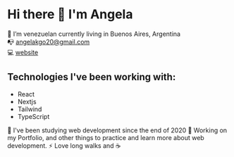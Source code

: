 # Hi there 👋 I'm Angela
🏡 I’m venezuelan currently living in Buenos Aires, Argentina
<br>📭 angelakgo20@gmail.com</br>
💻 <a href="portfolio-angela-goncalves.vercel.app/">website</a>

## Technologies I've been working with:
- React
- Nextjs
- Tailwind
- TypeScript

🧠 I've been studying web development since the end of 2020
💪 Working on my Portfolio, and other things to practice and learn more about web development.
⚡ Love long walks and ☕
